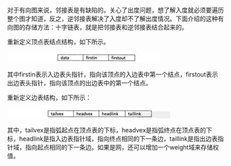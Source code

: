 对于有向图来说，邻接表是有缺陷的。关心了出度问题，想了解入度就必须要遍历整个图才知道，反之，逆邻接表解决了入度却不了解出度情况。下面介绍的这种有向图的存储方法：十字链表，就是把邻接表和逆邻接表结合起来的。

重新定义顶点表结点结构，如下所示。

![](/assets/26548237_1359379404626B.png)

其中firstin表示入边表头指针，指向该顶点的入边表中第一个结点，firstout表示出边表头指针，指向该顶点的出边表中的第一个结点。

重新定义边表结构，如下所示：

![](/assets/a.png)

其中，tailvex是指弧起点在顶点表的下标，headvex是指弧终点在顶点表的下标，headlink是指入边表指针域，指向终点相同的下一条边，taillink是指出边表指针域，指向起点相同的下一条边。如果是网，还可以增加一个weight域来存储权值。

